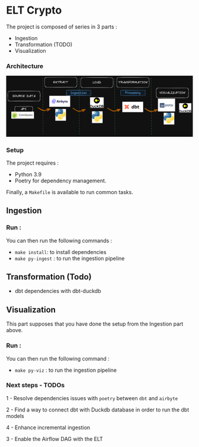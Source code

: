 # ELT Crypto

The project is composed of series in 3 parts :
- Ingestion 
- Transformation (TODO)
- Visualization 

### Architecture
![High level architecture](./docs/elt_architecture.png)

### Setup

The project requires :
* Python 3.9
* Poetry for dependency management.

Finally, a `Makefile` is available to run common tasks.

## Ingestion

### Run :
You can then run the following commands :
* `make install`: to install dependencies
* `make py-ingest` : to run the ingestion pipeline

## Transformation (Todo)
* dbt dependencies with dbt-duckdb

## Visualization

This part supposes that you have done the setup from the Ingestion part above.
### Run :
You can then run the following command :
* `make py-viz` : to run the ingestion pipeline


### Next steps - TODOs

1 - Resolve dependencies issues with `poetry` between `dbt` and `airbyte` 

2 - Find a way to connect dbt with Duckdb database in order to run the dbt models

4 - Enhance incremental ingestion

3 - Enable the Airflow DAG with the ELT 

